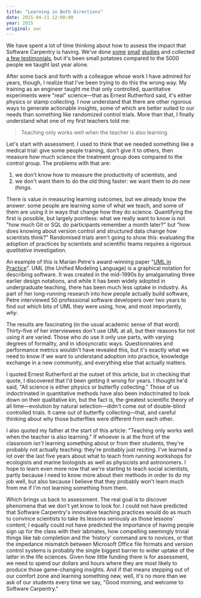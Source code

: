 ```yaml
---
title: "Learning in Both Directions"
date: 2015-04-21 12:00:00
year: 2015
original: swc
---
```

<p>
  We have spent a lot of time thinking about how to assess the impact that Software Carpentry is having.
  We've done
  <a href="{{site.github.url}}/files/bib/aranda-assessment-2012-07.pdf">some</a>
  <a href="{{site.github.url}}/files/bib/libarkin-assessment-report-2012-06.pdf">small</a>
  <a href="http://arxiv.org/abs/1407.6220">studies</a>
  and collected <a href="{{site.baseurl}}/testimonials/">a few testimonials</a>,
  but it's been small potatoes compared to the 5000 people we taught last year alone.
</p>
<p>
  After some back and forth with a colleague whose work I have admired for years,
  though,
  I realize that I've been trying to do this the wrong way.
  My training as an engineer taught me that
  only controlled, quantitative experiments were "real" science&mdash;that
  as Ernest Rutherford said,
  it's either physics or stamp collecting.
  I now understand that there are other rigorous ways to generate actionable insights,
  some of which are better suited to our needs than something like randomized control trials.
  More than that,
  I finally understand what one of my first teachers told me:
</p>
<blockquote>
  <p>
    Teaching only works well when the teacher is also learning.
  </p>
</blockquote>
<p>
  Let's start with assessment.
  I used to think that we needed something like a medical trial:
  give some people training,
  don't give it to others,
  then measure how much science the treatment group does compared to the control group.
  The problems with that are:
</p>
<ol>
  <li>
    we don't know how to measure the productivity of scientists, and
  </li>
  <li>
    we don't want them to do the old thing faster:
    we want them to <em>do new things</em>.
  </li>
</ol>
<p>
  There is value in measuring learning outcomes,
  but we already know the answer:
  some people are learning some of what we teach,
  and some of them are using it in ways that change how they do science.
  Quantifying the first is possible, but largely pointless:
  what we really want to know is not
  "how much Git or SQL do participants remember a month later?"
  but
  "how does knowing about version control and structured data change how scientists think?"
  Randomised trials aren't going to show this:
  evaluating the adoption of practices by scientists and scientific teams requires a rigorous <em>qualitative</em> investigation.
</p>
<p>
  An example of this is Marian Petre's award-winning paper
  "<a href="http://oro.open.ac.uk/35805/8/UML%20in%20practice%208.pdf">UML in Practice</a>".
  UML (the Unified Modeling Language) is a graphical notation for describing software.
  It was created in the mid-1990s by amalgamating three earlier design notations,
  and while it has been widely adopted in undergraduate teaching,
  there has been much less uptake in industry.
  As part of her long-running research into how people actually build software,
  Petre interviewed 50 professional software developers over two years
  to find out which bits of UML they were using, how, and most importantly, <em>why</em>.
</p>
<p>
  The results are fascinating (in the usual academic sense of that word).
  Thirty-five of her interviewees don't use UML at all,
  but their reasons for not using it are varied.
  Those who <em>do</em> use it only use parts,
  with varying degrees of formality,
  and in idiosyncratic ways.
  Questionnaires and performance metrics wouldn't have revealed this,
  but it's exactly what we need to know if we want to understand adoption into practice,
  knowledge exchange in a new community,
  and everything else that actually matters.
</p>
<p>
  I quoted Ernest Rutherford at the outset of this article,
  but in checking that quote,
  I discovered that I'd been getting it wrong for years.
  I thought he'd said,
  "All science is either physics or butterfly collecting."
  Those of us indoctrinated in quantitative methods have also been indoctrinated to look down on their qualitative kin,
  but the fact is,
  the greatest scientific theory of all time&mdash;evolution by natural selection&mdash;didn't come out of
  double-blind controlled trials.
  It came out of butterfly collecting&mdash;that,
  and careful thinking about why those butterflies were different from each other.
</p>
<p>
  I also quoted my father at the start of this article:
  "Teaching only works well when the teacher is also learning."
  If whoever is at the front of the classroom <em>isn't</em> learning something about or from their students,
  they're probably not actually teaching:
  they're probably just reciting.
  I've learned a lot over the last five years about what to teach
  from running workshops for ecologists and marine biologists
  as well as physicists and astronomers.
  I hope to learn even more now that we're starting to teach social scientists,
  partly because I need to know more about their methods in order to do my job well,
  but also because I believe that they probably won't learn much from me
  if I'm not learning something from them.
</p>
<p>
  Which brings us back to assessment.
  The real goal is to discover phenomena that we don't yet know to look for.
  I could not have predicted that Software Carpentry's innovative teaching practices
  would do as much to convince scientists to take its lessons seriously as those lessons' content;
  I equally could not have predicted the importance of having people sign up for the class with their labmates,
  how compelling seemingly trivial things like tab completion and the 'history' command are to novices,
  or that the impedance mismatch between Microsoft Office file formats and version control systems
  is probably the single biggest barrier to wider uptake of the latter in the life sciences.
  Given how little funding there is for assessment,
  we need to spend our dollars and hours where they are most likely to produce those game-changing insights.
  And if that means stepping out of our comfort zone and learning something new,
  well,
  it's no more than we ask of our students every time we say,
  "Good morning, and welcome to Software Carpentry."
</p>
